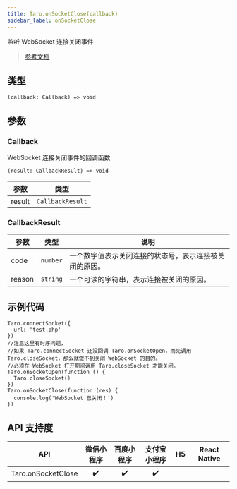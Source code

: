 ```yaml
---
title: Taro.onSocketClose(callback)
sidebar_label: onSocketClose
---
```


监听 WebSocket 连接关闭事件

> [参考文档](https://developers.weixin.qq.com/miniprogram/dev/api/network/websocket/wx.onSocketClose.html)

## 类型

```tsx
(callback: Callback) => void
```

## 参数

### Callback

WebSocket 连接关闭事件的回调函数

```tsx
(result: CallbackResult) => void
```

<table>
  <thead>
    <tr>
      <th>参数</th>
      <th>类型</th>
    </tr>
  </thead>
  <tbody>
    <tr>
      <td>result</td>
      <td><code>CallbackResult</code></td>
    </tr>
  </tbody>
</table>

### CallbackResult

<table>
  <thead>
    <tr>
      <th>参数</th>
      <th>类型</th>
      <th>说明</th>
    </tr>
  </thead>
  <tbody>
    <tr>
      <td>code</td>
      <td><code>number</code></td>
      <td>一个数字值表示关闭连接的状态号，表示连接被关闭的原因。</td>
    </tr>
    <tr>
      <td>reason</td>
      <td><code>string</code></td>
      <td>一个可读的字符串，表示连接被关闭的原因。</td>
    </tr>
  </tbody>
</table>

## 示例代码

```tsx
Taro.connectSocket({
  url: 'test.php'
})
//注意这里有时序问题，
//如果 Taro.connectSocket 还没回调 Taro.onSocketOpen，而先调用 Taro.closeSocket，那么就做不到关闭 WebSocket 的目的。
//必须在 WebSocket 打开期间调用 Taro.closeSocket 才能关闭。
Taro.onSocketOpen(function () {
  Taro.closeSocket()
})
Taro.onSocketClose(function (res) {
  console.log('WebSocket 已关闭！')
})
```

## API 支持度

|        API         | 微信小程序 | 百度小程序 | 支付宝小程序 | H5 | React Native |
|:------------------:|:-----:|:-----:|:------:|:--:|:------------:|
| Taro.onSocketClose |  ✔️   |  ✔️   |   ✔️   |    |              |
